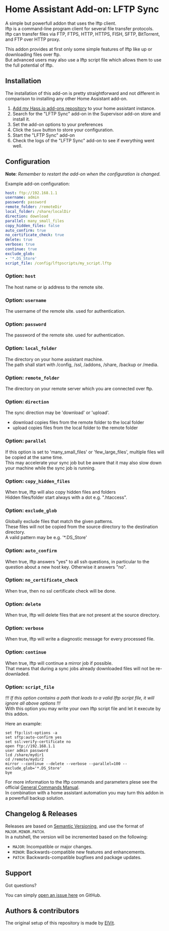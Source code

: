 # Home Assistant Add-on: LFTP Sync

A simple but powerfull addon that uses the lftp client.  
lftp is a command-line program client for several file transfer protocols.  
lftp can transfer files via FTP, FTPS, HTTP, HTTPS, FISH, SFTP, BitTorrent, and FTP over HTTP proxy.  

This addon provides at first only some simple features of lftp like up or downloading files over ftp.  
But advanced users may also use a lftp script file which allows them to use the full potential of lftp.  

## Installation

The installation of this add-on is pretty straightforward and not different in comparison to installing any other Home Assistant add-on.  

1. [Add my Hass.io add-ons repository][repository] to your home assistant instance.  
1. Search for the "LFTP Sync" add-on in the Supervisor add-on store and install it.  
1. Set the add-on options to your preferences  
1. Click the `Save` button to store your configuration.  
1. Start the "LFTP Sync" add-on  
1. Check the logs of the "LFTP Sync" add-on to see if everything went well.  

## Configuration

**Note**: _Remember to restart the add-on when the configuration is changed._

Example add-on configuration:  

```yaml
host: ftp://192.168.1.1
username: admin
password: password
remote_folder: /remoteDir
local_folder: /share/localDir
direction: download
parallel: many_small_files
copy_hidden_files: false
auto_confirm: true
no_certificate_check: true
delete: true
verbose: true
continue: true
exclude_glob:
- '*.DS_Store'
script_file: /config/lftpscripts/my_script.lftp
```

### Option: `host`

The host name or ip address to the remote site.  

### Option: `username`

The username of the remote site. used for authentication.  

### Option: `password`

The password of the remote site. used for authentication.  

### Option: `local_folder`

The directory on your home assistant machine.  
The path shall start with /config, /ssl, /addons, /share, /backup or /media.  

### Option: `remote_folder`

The directory on your remote server which you are connected over ftp.  

### Option: `direction`

The sync direction may be 'download' or 'upload'.  
- download copies files from the remote folder to the local folder  
- upload copies files from the local folder to the remote folder  

### Option: `parallel`

If this option is set to 'many_small_files' or 'few_large_files', multiple files will be copied at the same time.  
This may accelerate your sync job but be aware that it may also slow down your machine while the sync job is running.  

### Option: `copy_hidden_files`

When true, lftp will also copy hidden files and folders  
Hidden files/folder start always with a dot e.g. ".htaccess".  

### Option: `exclude_glob`

Globally exclude files that match the given patterns.  
These files will not be copied from the source directory to the destination directory.  
A valid pattern may be e.g. '*.DS_Store'  

### Option: `auto_confirm`

When true, lftp answers "yes" to all ssh questions, in particular to the question about a new host key. Otherwise it answers "no".  

### Option: `no_certificate_check`

When true, then no ssl certificate check will be done.  

### Option: `delete`

When true, lftp will delete files that are not present at the source directory.  

### Option: `verbose`

When true, lftp will write a diagnostic message for every processed file.  

### Option: `continue`

When true, lftp will continue a mirror job if possible.  
That means that during a sync jobs already downloaded files will not be re-downladed.  

### Option: `script_file`

_!!! If this option contains a path that leads to a valid lftp script file, it will ignore all above options !!!_  
With this option you may write your own lftp script file and let it execute by this addon.  

Here an example:  
```
set ftp:list-options -a
set sftp:auto-confirm yes
set ssl:verify-certificate no
open ftp://192.168.1.1
user admin password
lcd /share/mydir1
cd /remote/mydir2
mirror --continue --delete --verbose --parallel=100 --exclude_glob='*.DS_Store'
bye
```

For more information to the lftp commands and parameters plese see the official [General Commands Manual][lftp].  
In combination with a home assistant automation you may turn this addon in a powerfull backup solution.  

## Changelog & Releases

Releases are based on [Semantic Versioning][semver], and use the format of `MAJOR.MINOR.PATCH`.  
In a nutshell, the version will be incremented based on the following:  

- `MAJOR`: Incompatible or major changes.  
- `MINOR`: Backwards-compatible new features and enhancements.  
- `PATCH`: Backwards-compatible bugfixes and package updates.  

## Support

Got questions?

You can simply [open an issue here][issue] on GitHub.  

## Authors & contributors

The original setup of this repository is made by [ElVit][elvit].  


[lftp]: https://lftp.yar.ru/lftp-man.html
[elvit]: https://github.com/elvit
[issue]: https://github.com/elvit/hassio-addons/issues
[semver]: https://semver.org/lang/de/spec/v2.0.0.html
[repository]: https://github.com/elvit/hassio-addons